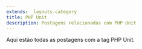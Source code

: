 ```yaml
---
extends: _layouts.category
title: PHP Unit
description: Postagens relacionadas com PHP Unit
---
```


Aqui estão todas as postagens com a tag PHP Unit.

